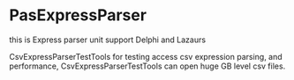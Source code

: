 # PasExpressParser
this is  Express parser  unit  support Delphi  and Lazaurs

CsvExpressParserTestTools for testing access csv expression parsing, and performance,
CsvExpressParserTestTools can open huge GB level csv files.
